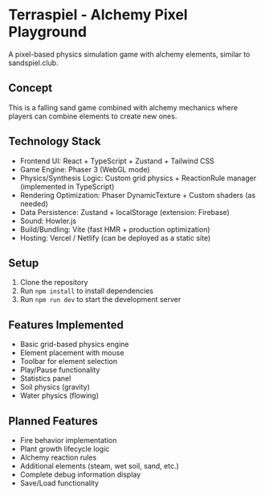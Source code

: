 # Terraspiel - Alchemy Pixel Playground

A pixel-based physics simulation game with alchemy elements, similar to sandspiel.club.

## Concept

This is a falling sand game combined with alchemy mechanics where players can combine elements to create new ones.

## Technology Stack

- Frontend UI: React + TypeScript + Zustand + Tailwind CSS
- Game Engine: Phaser 3 (WebGL mode)
- Physics/Synthesis Logic: Custom grid physics + ReactionRule manager (implemented in TypeScript)
- Rendering Optimization: Phaser DynamicTexture + Custom shaders (as needed)
- Data Persistence: Zustand + localStorage (extension: Firebase)
- Sound: Howler.js
- Build/Bundling: Vite (fast HMR + production optimization)
- Hosting: Vercel / Netlify (can be deployed as a static site)

## Setup

1. Clone the repository
2. Run `npm install` to install dependencies
3. Run `npm run dev` to start the development server

## Features Implemented

- Basic grid-based physics engine
- Element placement with mouse
- Toolbar for element selection
- Play/Pause functionality
- Statistics panel
- Soil physics (gravity)
- Water physics (flowing)

## Planned Features

- Fire behavior implementation
- Plant growth lifecycle logic
- Alchemy reaction rules
- Additional elements (steam, wet soil, sand, etc.)
- Complete debug information display
- Save/Load functionality